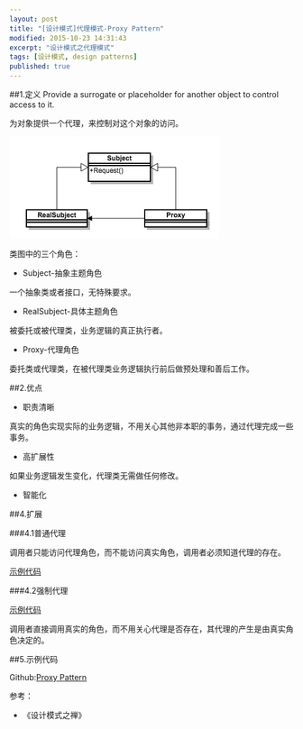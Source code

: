 ```yaml
---
layout: post
title: "[设计模式]代理模式-Proxy Pattern"
modified: 2015-10-23 14:31:43
excerpt: "设计模式之代理模式"
tags: [设计模式, design patterns]
published: true
---
```


##1.定义
Provide a surrogate or placeholder for another object to control access to it.

为对象提供一个代理，来控制对这个对象的访问。

![通用类图](https://raw.githubusercontent.com/chiemy/JavaDesignPatterns/master/ProxyPattern/proxy_pattern01.png)

类图中的三个角色：

- Subject-抽象主题角色

一个抽象类或者接口，无特殊要求。

- RealSubject-具体主题角色

被委托或被代理类，业务逻辑的真正执行者。

- Proxy-代理角色

委托类或代理类，在被代理类业务逻辑执行前后做预处理和善后工作。


##2.优点

- 职责清晰

真实的角色实现实际的业务逻辑，不用关心其他非本职的事务，通过代理完成一些事务。

- 高扩展性

如果业务逻辑发生变化，代理类无需做任何修改。

- 智能化

##4.扩展

###4.1普通代理

调用者只能访问代理角色，而不能访问真实角色，调用者必须知道代理的存在。

[示例代码](https://github.com/chiemy/JavaDesignPatterns/tree/master/ProxyPattern)

###4.2强制代理

[示例代码](https://github.com/chiemy/JavaDesignPatterns/tree/master/ProxyPattern)

调用者直接调用真实的角色，而不用关心代理是否存在，其代理的产生是由真实角色决定的。

##5.示例代码

Github:[Proxy Pattern](https://github.com/chiemy/JavaDesignPatterns/tree/master/ProxyPattern)

参考：

- 《设计模式之禅》
